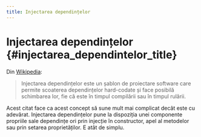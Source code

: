 ```yaml
---
title: Injectarea dependințelor
---
```


# Injectarea dependințelor {#injectarea_dependintelor_title}

Din [Wikipedia](http://en.wikipedia.org/wiki/Dependency_injection):

> Injectarea dependințelor este un șablon de proiectare software care permite scoaterea dependințelor hard-codate și
> face posibilă schimbarea lor, fie că este în timpul compilării sau în timpul rulării.

Acest citat face ca acest concept să sune mult mai complicat decât este cu adevărat. Injectarea dependințelor pune la
dispoziția unei componente propriile sale dependințe ori prin injecție în constructor, apel al metodelor sau prin
setarea proprietăților. E atât de simplu.

